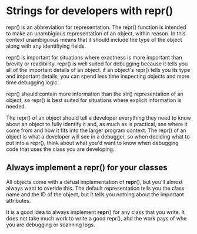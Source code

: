 # Strings for developers with repr()

repr() is an abbreviation for representation.  The repr() function is intended to make an unambigious representation of an object, within reason.  In this context unambiguous means that it should include the type of the object along with any identifiying fields.

repr() is important for situations where exactness is more important than brevity or readibility.  repr() is well suited for debugging because it tells you all of the important details of an object.  if an object's repr() tells you its type and important details, you can spend less time inspecting objects and more time debugging logic.

repr() should contain more information than the str() representation of an object, so repr() is best suited for situations where explicit information is needed.

The repr() of an object should tell a developer everything they need to know about an object to fully identify it and, as much as is practical, see where it come from and how it fits into the larger program context.  The repr() of an object is what a developer will see in a debugger, so when deciding what to put into a repr(), think about what you'd want to know when debugging code that uses the class you are developing.

## Always implement a repr() for your classes

All objects come with a defual implementation of __repr__(), but you'll almost always want to overide this.  The default representation tells you the class name and the ID of the object, but it tells you nothing about the important attributes.

It is a good idea to always implement __repr__() for any class that you write.  It does not take much work to write a good repr(), ahd the work pays of whe you are debugging or scanning logs.
